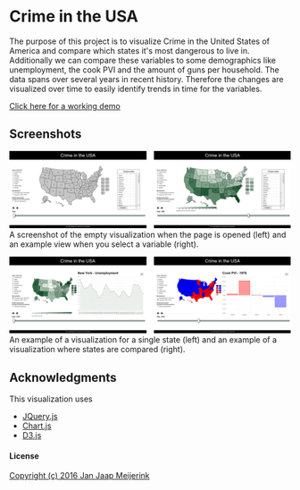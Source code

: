 # Crime in the USA

The purpose of this project is to visualize Crime in the United States of America and compare which states it's most dangerous to live in. Additionally we can compare these variables to some demographics like unemployment, the cook PVI and the amount of guns per household. The data spans over several years in recent history. Therefore the changes are visualized over time to easily identify trends in time for the variables.

<a href="http://mjjmeijerink.github.io/ProgrammeerProject" title = "Demo website" target="_blank">Click here for a working demo</a>

## Screenshots
![Screenshot 1](/doc/Scrnshot1.png)
A screenshot of the empty visualization when the page is opened (left) and an example view when you select a variable (right).

![Screenshot 2](/doc/Scrnshot2.png)
An example of a visualization for a single state (left) and an example of a visualization where states are compared (right).

## Acknowledgments
This visualization uses
* [JQuery.js](https://jquery.com "JQuery")
* [Chart.js](http://www.chartjs.org/ "Chart")
* [D3.js](http://d3js.org/ "D3")


#### License
[Copyright (c) 2016 Jan Jaap Meijerink](https://github.com/MJJMeijerink/Programmeerproject/blob/master/LICENSE "License")
